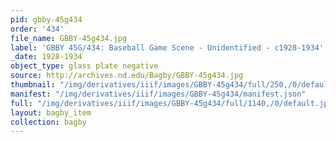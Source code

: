 ```yaml
---
pid: gbby-45g434
order: '434'
file_name: GBBY-45g434.jpg
label: 'GBBY 45G/434: Baseball Game Scene - Unidentified - c1928-1934'
_date: 1928-1934
object_type: glass plate negative
source: http://archives.nd.edu/Bagby/GBBY-45g434.jpg
thumbnail: "/img/derivatives/iiif/images/GBBY-45g434/full/250,/0/default.jpg"
manifest: "/img/derivatives/iiif/images/GBBY-45g434/manifest.json"
full: "/img/derivatives/iiif/images/GBBY-45g434/full/1140,/0/default.jpg"
layout: bagby_item
collection: bagby
---
```

